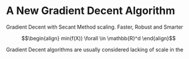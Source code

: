 # A New Gradient Decent Algorithm
Gradient Decent with Secant Method scaling. Faster, Robust and Smarter

```math
\begin{align}
min(f(X)) \forall \in \mathbb{R}^d
\end{align}
```

Gradient Decent algorithms are usually considered lacking of scale in the 

